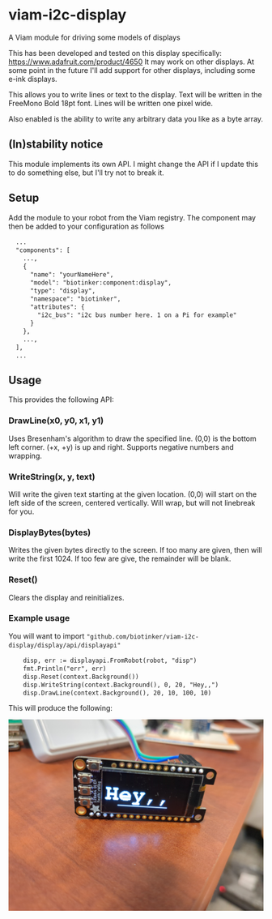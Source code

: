 # viam-i2c-display
A Viam module for driving some models of displays

This has been developed and tested on this display specifically: https://www.adafruit.com/product/4650
It may work on other displays. At some point in the future I'll add support for other displays, including some e-ink displays.

This allows you to write lines or text to the display. Text will be written in the FreeMono Bold 18pt font. Lines will be written one pixel wide.

Also enabled is the ability to write any arbitrary data you like as a byte array.

## (In)stability notice

This module implements its own API. I might change the API if I update this to do something else, but I'll try not to break it.

## Setup

Add the module to your robot from the Viam registry. The component may then be added to your configuration as follows

```
  ...
  "components": [
    ...,
    {
      "name": "yourNameHere",
      "model": "biotinker:component:display",
      "type": "display",
      "namespace": "biotinker",
      "attributes": {
        "i2c_bus": "i2c bus number here. 1 on a Pi for example"
      }
    },
    ...,
  ],
  ...
```

## Usage

This provides the following API:

### DrawLine(x0, y0, x1, y1)

Uses Bresenham's algorithm to draw the specified line. (0,0) is the bottom left corner. (+x, +y) is up and right. Supports negative numbers and wrapping.

### WriteString(x, y, text)

Will write the given text starting at the given location. (0,0) will start on the left side of the screen, centered vertically. Will wrap, but will not linebreak for you.

### DisplayBytes(bytes)

Writes the given bytes directly to the screen. If too many are given, then will write the first 1024. If too few are give, the remainder will be blank.

### Reset()

Clears the display and reinitializes.

### Example usage

You will want to import `"github.com/biotinker/viam-i2c-display/display/api/displayapi"`

```
	disp, err := displayapi.FromRobot(robot, "disp")
	fmt.Println("err", err)
	disp.Reset(context.Background())
	disp.WriteString(context.Background(), 0, 20, "Hey,,")
	disp.DrawLine(context.Background(), 20, 10, 100, 10)
```

This will produce the following:

![image info](./hey.jpg)
